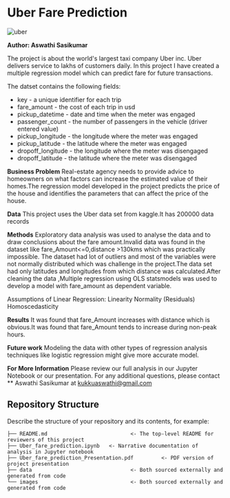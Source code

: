 # Uber Fare Prediction

![uber](https://user-images.githubusercontent.com/103409242/174770398-2a5bc539-ed14-4a23-af0c-e7b25198ae44.jpeg)

<b>Author: Aswathi Sasikumar</b>

The project is about the world's largest taxi company Uber inc. Uber delivers service to lakhs of customers daily. 
In this project I have created a multiple regression model which can predict fare for future transactions.

The datset contains the following fields:
* key - a unique identifier for each trip
* fare_amount - the cost of each trip in usd
* pickup_datetime - date and time when the meter was engaged
* passenger_count - the number of passengers in the vehicle (driver entered value)
* pickup_longitude - the longitude where the meter was engaged
* pickup_latitude - the latitude where the meter was engaged
* dropoff_longitude - the longitude where the meter was disengaged
* dropoff_latitude - the latitude where the meter was disengaged

<b>Business Problem</b>
Real-estate agency needs to provide advice to homeowners on what factors can increase the estimated value of their homes.The regression model developed in the project predicts the price of the house and identifies the parameters that can affect the price of the house.

<b>Data</b>
This project uses the Uber data set from kaggle.It has 200000 data records

<b>Methods</b>
Exploratory data analysis was used to analyse the data and to draw conclusions about the fare amount.Invalid data was found in the dataset like fare_Amount<=0,distance >130kms which was practically impossible.
The dataset had lot of outliers and most of the variables were not normally distributed which was challenge in the project.The data set had only latitudes and longitudes 
from which distance was calculated.After cleaning the data ,Multiple regression using OLS statsmodels was used to develop a model with fare_amount as dependent variable.

</b>Assumptions of Linear Regression:</b>
Linearity
Normality (Residuals)
Homoscedasticity

<b>Results</b>
It was found that fare_Amount increases with distance which is obvious.It was found that fare_Amount tends to increase during non-peak hours.

<b>Future work</b>
Modeling the data with other types of regression analysis techniques like logistic regression might give more accurate model.

<b>For More Information</b>
Please review our full analysis in our Jupyter Notebook or our presentation.
For any additional questions, please contact ** Aswathi Sasikumar at kukkuaswathi@gmail.com


## Repository Structure

Describe the structure of your repository and its contents, for example:

```
├── README.md                           <- The top-level README for reviewers of this project
├── Uber_fare_prediction.ipynb   <- Narrative documentation of analysis in Jupyter notebook
├── Uber_fare_prediction_Presentation.pdf         <- PDF version of project presentation
├── data                                <- Both sourced externally and generated from code
└── images                              <- Both sourced externally and generated from code
```
